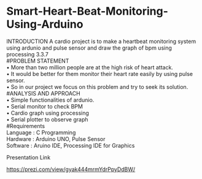 # Smart-Heart-Beat-Monitoring-Using-Arduino

INTRODUCTION
A cardio project is to make a heartbeat monitoring system using ardunio and pulse sensor and draw the graph of bpm using processing 3.3.7 <br/> 
#PROBLEM STATEMENT <br/> 
•	More than two million people are at the high risk of heart attack. <br/> 
•	It would be better for them monitor their heart rate easily by using pulse sensor. <br/> 
•	So in our project we focus on this problem and try to seek its solution. <br/> 
#ANALYSIS AND APPROACH <br/> 
•	Simple functionalities of ardunio. <br/> 
•	Serial monitor to check BPM <br/> 
•	Cardio graph using processing <br/> 
•	Serial plotter to observe graph <br/> 
#Requirements  <br/> 
Language : C Programming  <br/> 
Hardware : Arduino UNO, Pulse Sensor <br/> 
Software : Aruino IDE, Processing IDE for Graphics <br/> 



Presentation Link <br/> 

https://prezi.com/view/gyak444mrmYdrPpyDdBW/ <br/> 
